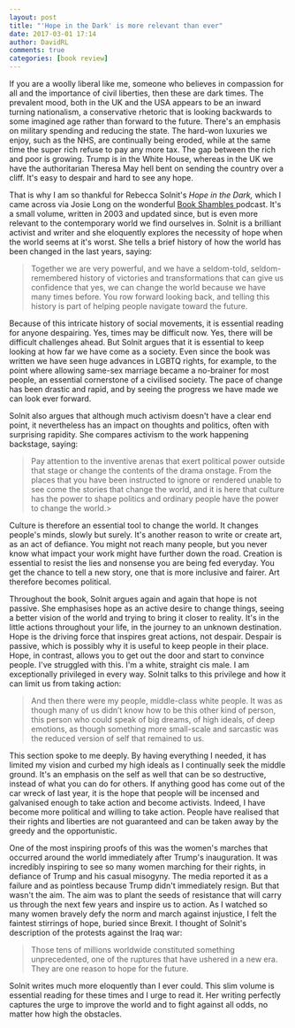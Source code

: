 ```yaml
---  
layout: post  
title: "'Hope in the Dark' is more relevant than ever"  
date: 2017-03-01 17:14  
author: DavidRL  
comments: true  
categories: [book review]  
---  
```

If you are a woolly liberal like me, someone who believes in compassion for all and the importance of civil liberties, then these are dark times. The prevalent mood, both in the UK and the USA appears to be an inward turning nationalism, a conservative rhetoric that is looking backwards to some imagined age rather than forward to the future. There's an emphasis on military spending and reducing the state. The hard-won luxuries we enjoy, such as the NHS, are continually being eroded, while at the same time the super rich refuse to pay any more tax. The gap between the rich and poor is growing. Trump is in the White House, whereas in the UK we have the authoritarian Theresa May hell bent on sending the country over a cliff. It's easy to despair and hard to see any hope.  

<!--more-->  

That is why I am so thankful for Rebecca Solnit's *Hope in the Dark,* which I came across via Josie Long on the wonderful <a href="http://cosmicshambles.com/bookshambles">Book Shambles </a>podcast. It's a small volume, written in 2003 and updated since, but is even more relevant to the contemporary world we find ourselves in. Solnit is a brilliant activist and writer and she eloquently explores the necessity of hope when the world seems at it's worst. She tells a brief history of how the world has been changed in the last years, saying:  

> Together we are very powerful, and we have a seldom-told, seldom-remembered history of victories and transformations that can give us confidence that yes, we can change the world because we have many times before. You row forward looking back, and telling this history is part of helping people navigate toward the future.  

Because of this intricate history of social movements, it is essential reading for anyone despairing. Yes, times may be difficult now. Yes, there will be difficult challenges ahead. But Solnit argues that it is essential to keep looking at how far we have come as a society. Even since the book was written we have seen huge advances in LGBTQ rights, for example, to the point where allowing same-sex marriage became a no-brainer for most people, an essential cornerstone of a civilised society. The pace of change has been drastic and rapid, and by seeing the progress we have made we can look ever forward.  

Solnit also argues that although much activism doesn't have a clear end point, it nevertheless has an impact on thoughts and politics, often with surprising rapidity. She compares activism to the work happening backstage, saying:  

> Pay attention to the inventive arenas that exert political power outside that stage or change the contents of the drama onstage. From the places that you have been instructed to ignore or rendered unable to see come the stories that change the world, and it is here that culture has the power to shape politics and ordinary people have the power to change the world.>  

Culture is therefore an essential tool to change the world. It changes people's minds, slowly but surely. It's another reason to write or create art, as an act of defiance. You might not reach many people, but you never know what impact your work might have further down the road. Creation is essential to resist the lies and nonsense you are being fed everyday. You get the chance to tell a new story, one that is more inclusive and fairer. Art therefore becomes political.  

Throughout the book, Solnit argues again and again that hope is not passive. She emphasises hope as an active desire to change things, seeing a better vision of the world and trying to bring it closer to reality. It's in the little actions throughout your life, in the journey to an unknown destination. Hope is the driving force that inspires great actions, not despair. Despair is passive, which is possibly why it is useful to keep people in their place. Hope, in contrast, allows you to get out the door and start to convince people. I've struggled with this. I'm a white, straight cis male. I am exceptionally privileged in every way. Solnit talks to this privilege and how it can limit us from taking action:  

> And then there were my people, middle-class white people. It was as though many of us didn’t know how to be this other kind of person, this person who could speak of big dreams, of high ideals, of deep emotions, as though something more small-scale and sarcastic was the reduced version of self that remained to us.  

This section spoke to me deeply. By having everything I needed, it has limited my vision and curbed my high ideals as I continually seek the middle ground. It's an emphasis on the self as well that can be so destructive, instead of what you can do for others. If anything good has come out of the car wreck of last year, it is the hope that people will be incensed and galvanised enough to take action and become activists. Indeed, I have become more political and willing to take action. People have realised that their rights and liberties are not guaranteed and can be taken away by the greedy and the opportunistic.  

One of the most inspiring proofs of this was the women's marches that occurred around the world immediately after Trump's inauguration. It was incredibly inspiring to see so many women marching for their rights, in defiance of Trump and his casual misogyny. The media reported it as a failure and as pointless because Trump didn't immediately resign. But that wasn't the aim. The aim was to plant the seeds of resistance that will carry us through the next few years and inspire us to action. As I watched so many women bravely defy the norm and march against injustice, I felt the faintest stirrings of hope, buried since Brexit. I thought of Solnit's description of the protests against the Iraq war:  

> Those tens of millions worldwide constituted something unprecedented, one of the ruptures that have ushered in a new era. They are one reason to hope for the future.  

Solnit writes much more eloquently than I ever could. This slim volume is essential reading for these times and I urge to read it. Her writing perfectly captures the urge to improve the world and to fight against all odds, no matter how high the obstacles.  
